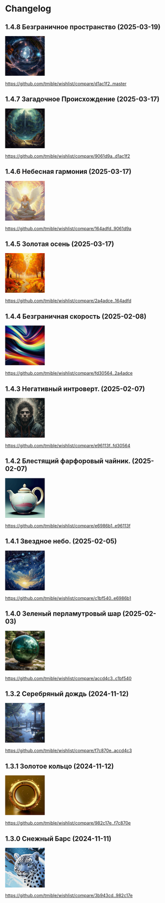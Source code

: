 # Changelog

## 1.4.8 Безграничное пространство (2025-03-19)
<img width="128" height="128" src="release-images/1.4.8.png"/>

https://github.com/tmible/wishlist/compare/d1ac1f2..master


## 1.4.7 Загадочное Происхождение (2025-03-17)
<img width="128" height="128" src="release-images/1.4.7.png"/>

https://github.com/tmible/wishlist/compare/9061d9a..d1ac1f2


## 1.4.6 Небесная гармония (2025-03-17)
<img width="128" height="128" src="release-images/1.4.6.png"/>

https://github.com/tmible/wishlist/compare/164adfd..9061d9a


## 1.4.5 Золотая осень (2025-03-17)
<img width="128" height="128" src="release-images/1.4.5.png"/>

https://github.com/tmible/wishlist/compare/2a4adce..164adfd


## 1.4.4 Безграничная скорость (2025-02-08)
<img width="128" height="128" src="release-images/1.4.4.png"/>

https://github.com/tmible/wishlist/compare/fd30564..2a4adce


## 1.4.3 Негативный интроверт. (2025-02-07)
<img width="128" height="128" src="release-images/1.4.3.png"/>

https://github.com/tmible/wishlist/compare/e96113f..fd30564


## 1.4.2 Блестящий фарфоровый чайник. (2025-02-07)
<img width="128" height="128" src="release-images/1.4.2.png"/>

https://github.com/tmible/wishlist/compare/e6986b1..e96113f


## 1.4.1 Звездное небо. (2025-02-05)
<img width="128" height="128" src="release-images/1.4.1.png"/>

https://github.com/tmible/wishlist/compare/c1bf540..e6986b1


## 1.4.0 Зеленый перламутровый шар (2025-02-03)
<img width="128" height="128" src="release-images/1.4.0.png"/>

https://github.com/tmible/wishlist/compare/accd4c3..c1bf540


## 1.3.2 Серебряный дождь (2024-11-12)
<img width="128" height="128" src="release-images/1.3.2.png"/>

https://github.com/tmible/wishlist/compare/f7c870e..accd4c3


## 1.3.1 Золотое кольцо (2024-11-12)
<img width="128" height="128" src="release-images/1.3.1.png"/>

https://github.com/tmible/wishlist/compare/982c17e..f7c870e


## 1.3.0 Снежный Барс (2024-11-11)
<img width="128" height="128" src="release-images/1.3.0.png"/>

https://github.com/tmible/wishlist/compare/3b943cd..982c17e
